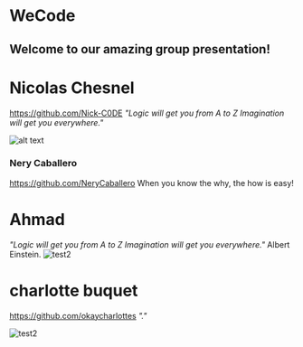 # WeCode
## Welcome to our amazing group presentation!


# Nicolas Chesnel 
https://github.com/Nick-C0DE
*"Logic will get you from A to Z
Imagination will get you everywhere."*


![alt text](https://github.com/Nick-C0DE/markdown-challenge/blob/master/photojunior_mini.jpeg)





### Nery Caballero
https://github.com/NeryCaballero
When you know the why, the how is easy!




# Ahmad

*"Logic will get you from A to Z
Imagination will get you everywhere."*
Albert Einstein.
![test2](https://user-images.githubusercontent.com/63842238/93444596-fc6b5500-f8d0-11ea-9259-9f9a9eeef3b3.jpg)






# charlotte buquet
https://github.com/okaycharlottes
*"."*

![test2](https://user-images.githubusercontent.com/63842238/93444596-fc6b5500-f8d0-11ea-9259-9f9a9eeef3b3.jpg)
